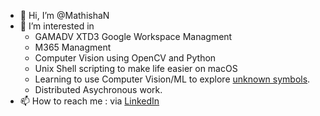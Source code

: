 - 👋 Hi, I’m @MathishaN
- 👀 I’m interested in 
  - GAMADV XTD3 Google Workspace Managment
  - M365 Managment
  - Computer Vision using OpenCV and Python
  - Unix Shell scripting to make life easier on macOS
  - Learning to use Computer Vision/ML to explore [unknown symbols](https://folios.mathisha.com/glyphs).
  - Distributed Asychronous work.
- 📫 How to reach me : via [LinkedIn](https://au.linkedin.com/in/mathisha) 

<!---
MathishaN/MathishaN is a ✨ special ✨ repository because its `README.md` (this file) appears on your GitHub profile.
You can click the Preview link to take a look at your changes.
--->
